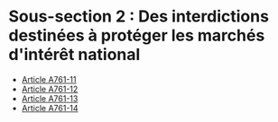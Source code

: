 # Sous-section 2  :   Des interdictions destinées à protéger les marchés d'intérêt national

- [Article A761-11](article-a761-11.md)
- [Article A761-12](article-a761-12.md)
- [Article A761-13](article-a761-13.md)
- [Article A761-14](article-a761-14.md)
